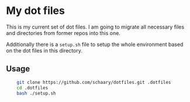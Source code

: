 # My dot files

This is my current set of dot files. I am going to migrate all necessary files and directories from former repos into this one. 

Additionally there is a `setup.sh` file to setup the whole environment based on the dot files in this directory.

## Usage

```bash
    git clone https://github.com/schaary/dotfiles.git .dotfiles
    cd .dotfiles
    bash ./setup.sh
```
